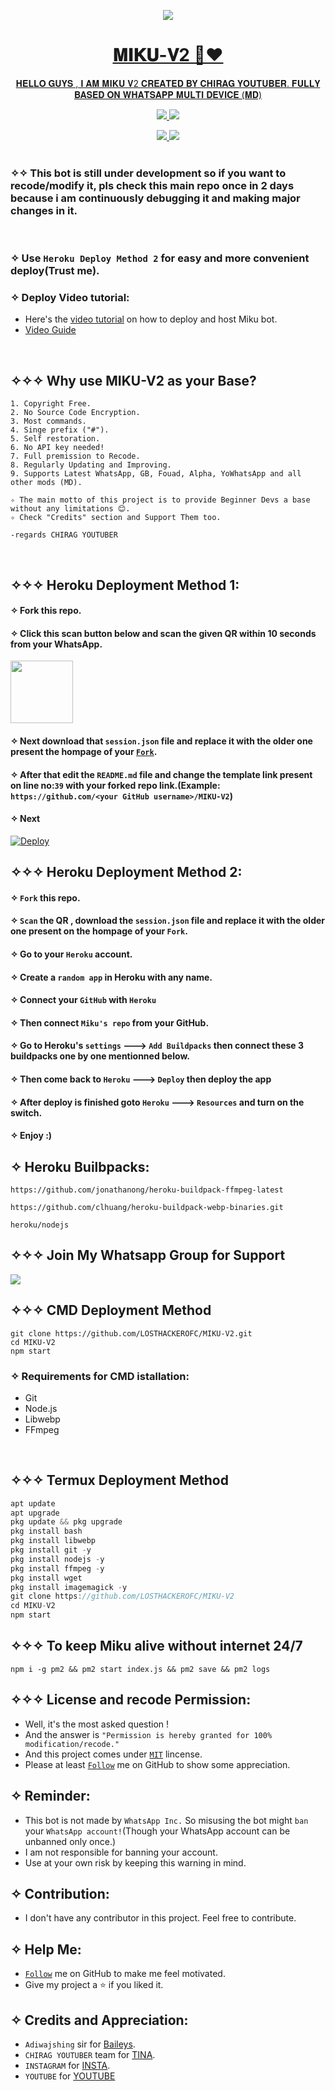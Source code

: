 <p align="center">
   <a href="https://github.com/LOSTHACKEROFC">
   <img src="https://i.imgur.com/QlGoQsb.jpeg">

</p>
<h1 align="center"> 𝐌𝐈𝐊𝐔-𝐕2 🌈❤️
</h1> 
<p align="center"> 
  𝐇𝐄𝐋𝐋𝐎 𝐆𝐔𝐘𝐒 , 𝐈 𝐀𝐌 𝐌𝐈𝐊𝐔 𝐕2 𝐂𝐑𝐄𝐀𝐓𝐄𝐃 𝐁𝐘 𝐂𝐇𝐈𝐑𝐀𝐆 𝐘𝐎𝐔𝐓𝐔𝐁𝐄𝐑. 𝐅𝐔𝐋𝐋𝐘 𝐁𝐀𝐒𝐄𝐃 𝐎𝐍 𝐖𝐇𝐀𝐓𝐒𝐀𝐏𝐏 𝐌𝐔𝐋𝐓𝐈 𝐃𝐄𝐕𝐈𝐂𝐄 (𝐌𝐃)

<p align="center">
  <a href="https://github.com/LOSTHACKEROFC/MIKU-V2/fork">
    <img src="https://img.shields.io/github/forks/LOSTHACKEROFC/MIKU-V2?label=Fork&style=social">
    
    
  <a href="https://github.com/LOSTHACKEROFC/MIKU-V2/stargazers">
    <img src="https://img.shields.io/github/stars/LOSTHACKEROFC/MIKU-V2?style=social">
  </a>

<p align="center">
  <a href="https://github.com/LOSTHACKEROFC/MIKU-V2">
    <img src="https://visitor-badge.glitch.me/badge?page_id=https://github.com/FantoX001/Miku-MD.visitor-badge&left_text=Total%20Repo%20Visits">
    
    
<a href="https://github.com/LOSTHACKEROFC">
    <img src="(https://visitor-badge.glitch.me/badge?page_id=https://github.com/LOSTHACKEROFC/TINA.visitor-badge&left_text=Total%20Repo%20Visitors)">
  </a>
</br>
      
</br> 
   
### ✧✧ This bot is still under development so if you want to recode/modify it, pls check this main repo once in 2 days because i am continuously debugging it and making major changes in it.
</br>

### ✧ Use `Heroku Deploy Method 2` for easy and more convenient deploy(Trust me).    


### ✧ Deploy Video tutorial:
- Here's the [video tutorial](https://youtube.com/c/chiragyoutuber) on how to deploy and host Miku bot.
- [Video Guide](https://youtube.com/c/chiragyoutuber)
</br>


## ✧✧✧ Why use MIKU-V2 as your Base?

```
1. Copyright Free.
2. No Source Code Encryption.
3. Most commands.
4. Singe prefix ("#").
5. Self restoration.
6. No API key needed!
7. Full premission to Recode.
8. Regularly Updating and Improving.
9. Supports Latest WhatsApp, GB, Fouad, Alpha, YoWhatsApp and all other mods (MD).

✧ The main motto of this project is to provide Beginner Devs a base without any limitations 😊.
✧ Check "Credits" section and Support Them too.

-regards CHIRAG YOUTUBER
```
</br>

## ✧✧✧ Heroku Deployment Method 1:

#### ✧ Fork this repo.
#### ✧ Click this scan button below and scan the given QR within 10 seconds from your WhatsApp. 
<a href="https://miku-v2-qr-2.losthackerofc.repl.co/"><img src="https://play-lh.googleusercontent.com/901aMQFFnVoX2T-YuJmTIwpPve_SUgMv_QSyzMSPtAqt_l0CyXN1DxfD6xXU0r2f9iM=w240-h480-rw" width="100" />
</a>
#### ✧ Next download that `session.json` file and replace it with the older one present the hompage of your [`Fork`](https://github.com/LOSTHACKEROFC/MIKU-V2/fork).

#### ✧ After that edit the `README.md` file and change the template link present on line no:`39` with your forked repo link.(Example: `https://github.com/<your GitHub username>/MIKU-V2`)

#### ✧ Next

[![Deploy](https://www.herokucdn.com/deploy/button.svg)](https://heroku.com/deploy?template=https://github.com/LOSTHACKEROFC/MIKU-V2)


## ✧✧✧ Heroku Deployment Method 2:

#### ✧ `Fork` this repo.
#### ✧ `Scan` the QR , download the `session.json` file and replace it with the older one present on the hompage of your `Fork`.
#### ✧ Go to your `Heroku` account.
#### ✧ Create a `random app` in Heroku with any name.
#### ✧ Connect your `GitHub` with `Heroku`
#### ✧ Then connect `Miku's repo` from your GitHub.
#### ✧ Go to Heroku's `settings` ---> `Add Buildpacks` then connect these 3 buildpacks one by one mentionned    below.
#### ✧ Then come back to `Heroku` ---> `Deploy` then deploy the app
#### ✧ After deploy is finished goto `Heroku` ---> `Resources` and turn on the switch.
#### ✧ Enjoy :)


## ✧ Heroku Builbpacks:

```
https://github.com/jonathanong/heroku-buildpack-ffmpeg-latest
``` 
```
https://github.com/clhuang/heroku-buildpack-webp-binaries.git
```
```
heroku/nodejs
```


## ✧✧✧ Join My Whatsapp Group for Support

<a href="https://chat.whatsapp.com/DSTm5Xmx3iaIgDh2gqLsWP"><img src="https://img.shields.io/badge/Join Group-25D366?style=for-the-badge&logo=whatsapp&logoColor=white" />
</a>

## ✧✧✧ CMD Deployment Method
```
git clone https://github.com/LOSTHACKEROFC/MIKU-V2.git
cd MIKU-V2
npm start
```

### ✧ Requirements for CMD istallation:
- Git
- Node.js
- Libwebp
- FFmpeg
</br> 

## ✧✧✧ Termux Deployment Method
```js
apt update
apt upgrade
pkg update && pkg upgrade
pkg install bash
pkg install libwebp
pkg install git -y
pkg install nodejs -y 
pkg install ffmpeg -y 
pkg install wget
pkg install imagemagick -y
git clone https://github.com/LOSTHACKEROFC/MIKU-V2
cd MIKU-V2
npm start
```

## ✧✧✧ To keep Miku alive without internet 24/7

```
npm i -g pm2 && pm2 start index.js && pm2 save && pm2 logs
```

## ✧✧✧ License and recode Permission:
- Well, it's the most asked question !
- And the answer is `"Permission is hereby granted for 100% modification/recode."`
- And this project comes under [`MIT`](https://github.com/LOSTHACKEROFC/MIKU-V2/blob/main/LICENSE.md) lincense.
- Please at least [`Follow`](https://github.com/LOSTHACKEROFC/#follow) me on GitHub to show some appreciation.
   
   
## ✧ Reminder:
- This bot is not made by `WhatsApp Inc.` So misusing the bot might `ban` your `WhatsApp account!`(Though your WhatsApp account can be unbanned only once.)
- I am not responsible for banning your account.
- Use at your own risk by keeping this warning in mind.
 


## ✧ Contribution:
- I don't have any contributor in this project. Feel free to contribute.



## ✧ Help Me:
- [`Follow`](https://github.com/LOSTHACKEROFC/#follow) me on GitHub to make me feel motivated.
- Give my project a ⭐ if you liked it.

     
## ✧ Credits and Appreciation:

-   `Adiwajshing` sir for [Baileys](https://github.com/adiwajshing/baileys).
-   `CHIRAG YOUTUBER` team for [TINA](https://github.com/LOSTHACKEROFC/TINA).
-   `INSTAGRAM` for [INSTA](https://instagram.com/chirag__bhatnagar).
-   `YOUTUBE` for [YOUTUBE](https://youtube.com/c/chiragyoutuber)
